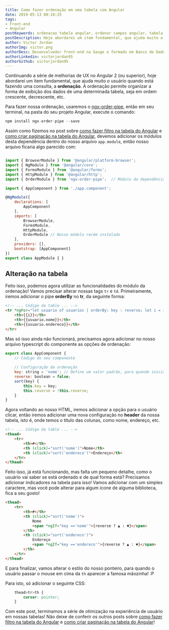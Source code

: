 ```yaml
---
title: Como fazer ordenação em uma tabela com Angular
date: 2019-05-13 08:10:25
tags: 
- Front-end
- Angular
postKeywords: ordenacao tabela angular, ordenar campos angular, tabela ordenacao, otimizacao tabela angular, tabela css, tabela angular
postDescription: Hoje abordarei um item fundamental, que ajuda muito o usuário quando está fazendo uma consulta, a ordenação. A ordenação permite organizar a forma de exibição dos dados de uma determinada tabela, seja em ordem crescente, decrescente, etc.. Para isto, usaremos o ngx-order-pipe.
author: Victor Jordan
authorImg: victor.png
authorDesc: Desenvolvedor front-end na Gauge e formado em Banco de Dados pela Fatec, apaixonado por usabilidade, performance e UX!
authorLinkedin: victorjordan95
authorGithub: victorjordan95
---
```


Continuando a série de melhorias de UX no Angular 2 (ou superior), hoje abordarei um item fundamental, que ajuda muito o usuário quando está fazendo uma consulta, a **ordenação**. 
A ordenação permite organizar a forma de exibição dos dados de uma determinada tabela, seja em ordem crescente, decrescente, etc.

Para fazer nossa ordenação, usaremos o [ngx-order-pipe](https://www.npmjs.com/package/ngx-order-pipe), então em seu terminal, na pasta do seu projeto Angular, execute o comando: 

```javascript
npm install ngx-order-pipe --save
```

<!-- more -->

Assim como fizemos no post sobre [como fazer filtro na tabela do Angular](https://backefront.com.br/filtro-tabela-angular/) e [como criar paginação na tabela do Angular](https://backefront.com.br/criando-paginacao-tabela-angular/), devemos adicionar os módulos desta dependência dentro do nosso arquivo `app.module`, então nosso arquivo ficaria algo parecido com:

```javascript

import { BrowserModule } from '@angular/platform-browser';
import { NgModule } from '@angular/core';
import { FormsModule } from '@angular/forms';
import { HttpModule } from '@angular/http';
import { OrderModule } from 'ngx-order-pipe';  // Módulo da dependência de paginação

import { AppComponent } from './app.component';

@NgModule({
    declarations: [
        AppComponent
    ],
    imports: [
        BrowserModule,
        FormsModule,
        HttpModule,
        OrderModule // Nosso módulo recém instalado
    ],
    providers: [],
    bootstrap: [AppComponent]
})
export class AppModule { }
```

## Alteração na tabela

Feito isso, podemos agora utilizar as funcionalidades do módulo da ordenação!
Vamos precisar alterar nossas tags `tr` e `td`. Primeiramente, iremos adicionar o pipe **orderBy** no **tr**, da seguinte forma:

```html
<!-- ... Código da table ... -->
<tr *ngFor="let usuario of usuarios | orderBy: key : reverse; let i = index">
    <th>{{i}}</th>
    <th>{{usuario.nome}}</th>
    <th>{{usuario.endereco}}</th>
</tr>
```

Mas só isso ainda não funcionará, precisamos agora adicionar no nosso arquivo typescript do componente as opções de ordenação:

```javascript
export class AppComponent {
    // Código do seu componente
    
    // Configuração da ordenação
    key: string = 'nome'; // Define um valor padrão, para quando inicializar o componente
    reverse: boolean = false;
    sort(key) {
        this.key = key;
        this.reverse = !this.reverse;
    }
}
```

Agora voltando ao nosso HTML, iremos adicionar a opção para o usuário clicar, então iremos adicionar uma nova configuração no **header** da nossa tabela, isto é, onde temos o título das colunas, como nome, endereço, etc.

```html
<!-- ... Código da table ... -->
<thead>
    <tr>
        <th>#</th>
        <th (click)="sort('nome')">Nome</th>
        <th (click)="sort('endereco')">Endereço</th>
    </tr>
</thead>
```

Feito isso, já está funcionando, mas falta um pequeno detalhe, como o usuário vai saber se está ordenado e de qual forma está? Precisamos adicionar indicadores na tabela para isso! 
Vamos adicionar com um simples caractere, mas você pode alterar para algum ícone de alguma biblioteca, fica a seu gosto!

```html
<thead>
    <tr>
        <th>#</th>
        <th (click)="sort('nome')">
            Nome
            <span *ngIf="key =='nome'">{reverse ? ▲ : ▼}</span>
        </th>
        <th (click)="sort('endereco')">
            Endereço
            <span *ngIf="key =='endereco'">{reverse ? ▲ : ▼}</span>
        </th>
    </tr>
</thead>
```

E para finalizar, vamos alterar o estilo do nosso ponteiro, para quando o usuário passar o mouse em cima da `th` aparecer a famosa mãozinha! :P

Para isto, só adicionar o seguinte CSS:

```CSS
    thead>tr>th {
        cursor: pointer;
    }
```

Com este post, terminamos a série de otimização na experiência de usuário em nossas tabelas!
Não deixe de conferir os outros posts sobre [como fazer filtro na tabela do Angular](https://backefront.com.br/filtro-tabela-angular/) e [como criar paginação na tabela do Angular](https://backefront.com.br/criando-paginacao-tabela-angular/)!
